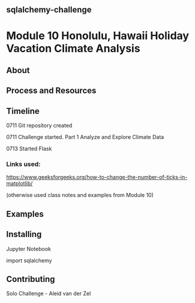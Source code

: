 ## sqlalchemy-challenge

# Module 10 Honolulu, Hawaii Holiday Vacation Climate Analysis


## About


## Process and Resources


## Timeline

0711 Git repository created

0711 Challenge started. Part 1 Analyze and Explore Climate Data

0713 Started Flask

### Links used:
https://www.geeksforgeeks.org/how-to-change-the-number-of-ticks-in-matplotlib/

(otherwise used class notes and examples from Module 10)

## Examples

## Installing
Jupyter Notebook

import sqlalchemy

## Contributing
Solo Challenge - Aleid van der Zel
